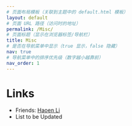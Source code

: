 ```yaml
---
# 页面布局模板（关联到主题中的 default.html 模板）
layout: default
# 页面 URL 路径（访问时的地址）
permalink: /Misc/
# 页面标题（显示在浏览器标签/导航栏）
title: Misc
# 是否在导航菜单中显示（true 显示，false 隐藏）
nav: true
# 导航菜单中的排序优先级（数字越小越靠前）
nav_order: 1
---
```

# Links
* Friends: [Haoen Li](https://haoen2021.github.io/)
* List to be Updated

